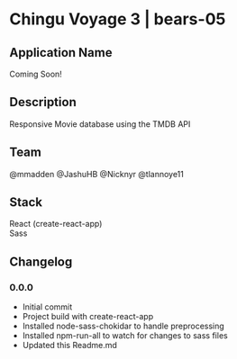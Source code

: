 # Chingu Voyage 3 | bears-05  

## Application Name  
Coming Soon!

## Description  
Responsive Movie database using the TMDB API

## Team  
@mmadden
@JashuHB
@Nicknyr
@tlannoye11

## Stack  
React (create-react-app)  
Sass

## Changelog  
### 0.0.0  
- Initial commit
- Project build with create-react-app
- Installed node-sass-chokidar to handle preprocessing
- Installed npm-run-all to watch for changes to sass files
- Updated this Readme.md
